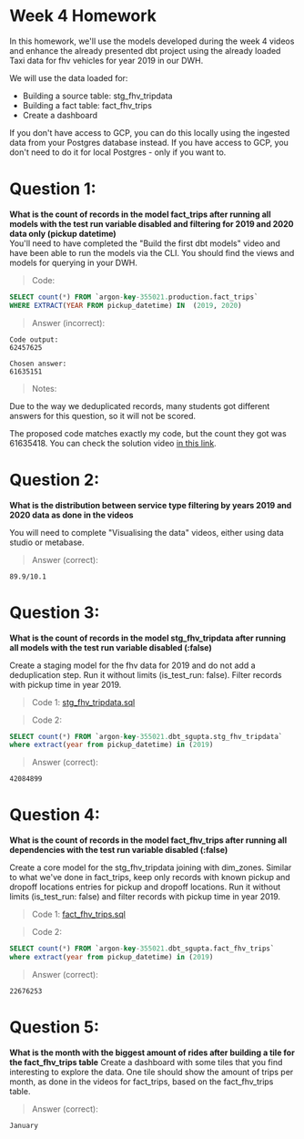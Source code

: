 # Week 4 Homework 

In this homework, we'll use the models developed during the week 4 videos and enhance the already presented dbt project using the already loaded Taxi data for fhv vehicles for year 2019 in our DWH.

We will use the data loaded for:
* Building a source table: stg_fhv_tripdata
* Building a fact table: fact_fhv_trips
* Create a dashboard 

If you don't have access to GCP, you can do this locally using the ingested data from your Postgres database
instead. If you have access to GCP, you don't need to do it for local Postgres -
only if you want to.

# Question 1: 
**What is the count of records in the model fact_trips after running all models with the test run variable disabled and filtering for 2019 and 2020 data only (pickup datetime)**  
You'll need to have completed the "Build the first dbt models" video and have been able to run the models via the CLI. 
You should find the views and models for querying in your DWH.
>Code:
```sql
SELECT count(*) FROM `argon-key-355021.production.fact_trips`
WHERE EXTRACT(YEAR FROM pickup_datetime) IN  (2019, 2020) 
```
>Answer (incorrect):
```
Code output:
62457625

Chosen answer:
61635151
```
>Notes:

Due to the way we deduplicated records, many students got different answers for this question, so it will not be scored.

The proposed code matches exactly my code, but the count they got was 61635418. You can check the solution video [in this link](https://www.youtube.com/watch?v=I_K0lNu9WQw&list=PL3MmuxUbc_hJed7dXYoJw8DoCuVHhGEQb&index=46).


# Question 2: 
**What is the distribution between service type filtering by years 2019 and 2020 data as done in the videos**

You will need to complete "Visualising the data" videos, either using data studio or metabase. 

>Answer (correct):
```
89.9/10.1
```

# Question 3: 
**What is the count of records in the model stg_fhv_tripdata after running all models with the test run variable disabled (:false)**  

Create a staging model for the fhv data for 2019 and do not add a deduplication step. Run it without limits (is_test_run: false).
Filter records with pickup time in year 2019.
>Code 1: [stg_fhv_tripdata.sql](taxi_rides_ny/models/staging/stg_fhv_tripdata.sql)

>Code 2:
```sql
SELECT count(*) FROM `argon-key-355021.dbt_sgupta.stg_fhv_tripdata`
where extract(year from pickup_datetime) in (2019)
```
>Answer (correct):
```
42084899
```

# Question 4: 
**What is the count of records in the model fact_fhv_trips after running all dependencies with the test run variable disabled (:false)**  

Create a core model for the stg_fhv_tripdata joining with dim_zones.
Similar to what we've done in fact_trips, keep only records with known pickup and dropoff locations entries for pickup and dropoff locations. 
Run it without limits (is_test_run: false) and filter records with pickup time in year 2019.

>Code 1: [fact_fhv_trips.sql](taxi_rides_ny_bq/models/core/fact_fhv_trips.sql)

>Code 2:
```sql
SELECT count(*) FROM `argon-key-355021.dbt_sgupta.fact_fhv_trips`
where extract(year from pickup_datetime) in (2019)
```

>Answer (correct):
```
22676253
```

# Question 5: 
**What is the month with the biggest amount of rides after building a tile for the fact_fhv_trips table**
Create a dashboard with some tiles that you find interesting to explore the data. One tile should show the amount of trips per month, as done in the videos for fact_trips, based on the fact_fhv_trips table.

>Answer (correct):
```
January
```